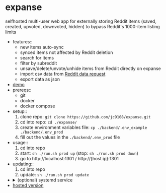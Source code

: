 # expanse

selfhosted multi-user web app for externally storing Reddit items (saved, created, upvoted, downvoted, hidden) to bypass Reddit's 1000-item listing limits

- features::
	- new items auto-sync
	- synced items not affected by Reddit deletion
	- search for items
	- filter by subreddit
	- unsave/delete/unvote/unhide items from Reddit directly on expanse
	- import csv data from [Reddit data request](https://www.reddit.com/settings/data-request)
	- export data as json
- [demo](https://www.youtube.com/watch?v=4pxXM98ewIc)
- prereqs::
	- git
	- docker
	- docker compose
- setup::
	1. clone repo: `git clone https://github.com/jc9108/expanse.git`
	2. cd into repo: `cd ./expanse/`
	3. create environment variables file: `cp ./backend/.env_example ./backend/.env_prod`
	4. fill out the values in the `./backend/.env_prod` file
- usage::
	1. cd into repo
	2. start: `sh ./run.sh prod up` (stop: `sh ./run.sh prod down`)
	3. go to http://localhost:1301 / http://{host ip}:1301
- updating::
	1. cd into repo
	2. update: `sh ./run.sh prod update`
- <details><summary>(optional) systemd service</summary><ol><li>cd into repo</li><li>update repo path in service file: <code>sed -i "s./opt/expanse.$PWD.g" ./expanse.service</code></li><li>allow executing <code>./run.sh</code>: <code>chmod +x ./run.sh</code></li><li>enable and start service: <code>systemctl enable ./expanse.service --now</code></li></ol></details>
- [hosted version](https://github.com/jc9108/eternity)
